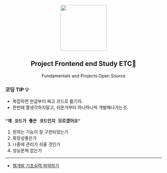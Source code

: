 <p align="center">
  <img src="https://user-images.githubusercontent.com/110442250/198600716-462191b1-d9b7-4aac-a452-42f835d0d76e.png" height="148">
  <h2 align="center">Project Frontend end Study ETC💨</h2>
  <p align="center">Fundamentals and Projects Open Source <p>

  </p>
</p>

### 코딩 TIP 💡

 - 복잡하면 한글부터 짜고 코드로 옮기자.
 - 한번에 짤생각하지말고, 쉬운거부터 하나하나씩 개발해나가는것.
 
### `"제 코드가 좋은 코드인지 모르겠어요" `

  1. 원하는 기능이 잘 구현되었는가
  2. 확장성좋은가
  3. 나중에 관리가 쉬울 것인가
  4. 성능문제 없는가


<hr>

- [웹개발 기초실력 파악하기](https://velog.io/@doingmyk/나의-웹개발-기초실력-파악하기)
